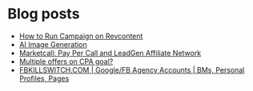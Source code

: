 # Blog posts
<!-- BLOG-POST-LIST:START -->
- [How to Run Campaign on Revcontent](https://afflift.com/f/threads/how-to-run-campaign-on-revcontent.9857/)
- [AI Image Generation](https://afflift.com/f/threads/ai-image-generation.8855/)
- [Marketcall: Pay Per Call and LeadGen Affiliate Network](https://afflift.com/f/threads/marketcall-pay-per-call-and-leadgen-affiliate-network.5645/)
- [Multiple offers on CPA goal?](https://afflift.com/f/threads/multiple-offers-on-cpa-goal.9864/)
- [FBKILLSWITCH.COM | Google/FB Agency Accounts | BMs, Personal Profiles, Pages](https://afflift.com/f/threads/fbkillswitch-com-google-fb-agency-accounts-bms-personal-profiles-pages.8818/)
<!-- BLOG-POST-LIST:END -->
